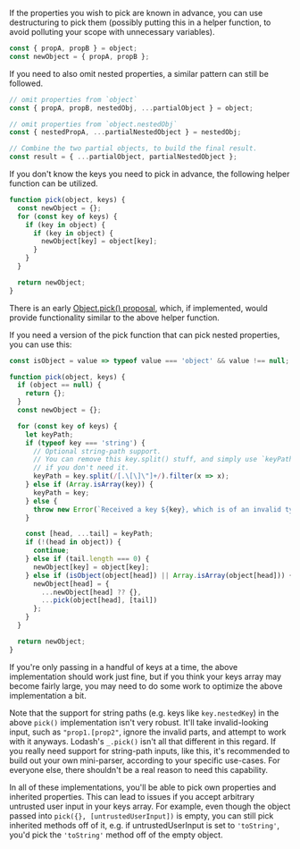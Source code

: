 If the properties you wish to pick are known in advance, you can use destructuring to pick them (possibly putting this in a helper function, to avoid polluting your scope with unnecessary variables).

```javascript
const { propA, propB } = object;
const newObject = { propA, propB };
```

If you need to also omit nested properties, a similar pattern can still be followed.

```javascript
// omit properties from `object`
const { propA, propB, nestedObj, ...partialObject } = object;

// omit properties from `object.nestedObj`
const { nestedPropA, ...partialNestedObject } = nestedObj;

// Combine the two partial objects, to build the final result.
const result = { ...partialObject, partialNestedObject };
```

If you don't know the keys you need to pick in advance, the following helper function can be utilized.

```javascript
function pick(object, keys) {
  const newObject = {};
  for (const key of keys) {
    if (key in object) {
      if (key in object) {
        newObject[key] = object[key];
      }
    }
  }

  return newObject;
}
```

There is an early [Object.pick() proposal](https://github.com/tc39/proposal-object-pick-or-omit), which, if implemented, would provide functionality similar to the above helper function.

If you need a version of the pick function that can pick nested properties, you can use this:

```javascript
const isObject = value => typeof value === 'object' && value !== null;

function pick(object, keys) {
  if (object == null) {
    return {};
  }
  const newObject = {};

  for (const key of keys) {
    let keyPath;
    if (typeof key === 'string') {
      // Optional string-path support.
      // You can remove this key.split() stuff, and simply use `keyPath = [key];`
      // if you don't need it.
      keyPath = key.split(/[.\[\]\"]+/).filter(x => x);
    } else if (Array.isArray(key)) {
      keyPath = key;
    } else {
      throw new Error(`Received a key ${key}, which is of an invalid type.`);
    }

    const [head, ...tail] = keyPath;
    if (!(head in object)) {
      continue;
    } else if (tail.length === 0) {
      newObject[key] = object[key];
    } else if (isObject(object[head]) || Array.isArray(object[head])) {
      newObject[head] = {
        ...newObject[head] ?? {},
        ...pick(object[head], [tail])
      };
    }
  }

  return newObject;
}
```

If you're only passing in a handful of keys at a time, the above implementation should work just fine, but if you think your keys array may become fairly large, you may need to do some work to optimize the above implementation a bit.

Note that the support for string paths (e.g. keys like `key.nestedKey`) in the above `pick()` implementation isn't very robust. It'll take invalid-looking input, such as `"prop1.[prop2"`, ignore the invalid parts, and attempt to work with it anyways. Lodash's `_.pick()` isn't all that different in this regard. If you really need support for string-path inputs, like this, it's recommended to build out your own mini-parser, according to your specific use-cases. For everyone else, there shouldn't be a real reason to need this capability.

In all of these implementations, you'll be able to pick own properties and inherited properties. This can lead to issues if you accept arbitrary untrusted user input in your keys array. For example, even though the object passed into `pick({}, [untrustedUserInput])` is empty, you can still pick inherited methods off of it, e.g. if untrustedUserInput is set to `'toString'`, you'd pick the `'toString'` method off of the empty object.